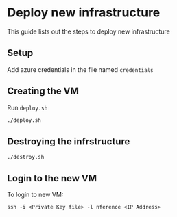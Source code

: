 # Deploy new infrastructure

This guide lists out the steps to deploy new infrastructure

## Setup

Add azure credentials in the file named `credentials`

## Creating the VM
Run `deploy.sh`

```sh
./deploy.sh
```

## Destroying the infrstructure

```
./destroy.sh
```

## Login to the new VM
To login to new VM:
```
ssh -i <Private Key file> -l nference <IP Address>
```
